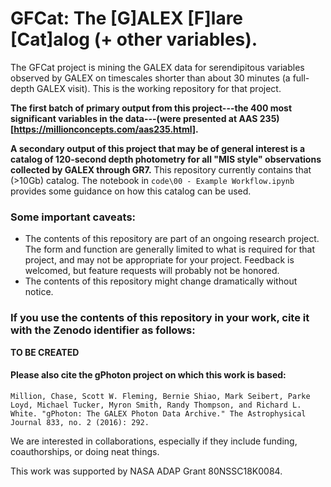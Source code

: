 # GFCat: The \[G]ALEX \[F]lare \[Cat]alog (+ other variables).
The GFCat project is mining the GALEX data for serendipitous variables observed by GALEX on timescales shorter than about 30 minutes (a full-depth GALEX visit). This is the working repository for that project.

**The first batch of primary output from this project---the 400 most significant variables in the data---(were presented at AAS 235)[https://millionconcepts.com/aas235.html].**

**A secondary output of this project that may be of general interest is a catalog of 120-second depth photometry for all "MIS style" observations collected by GALEX through GR7.** This repository currently contains that (>10Gb) catalog. The notebook in `code\00 - Example Workflow.ipynb` provides some guidance on how this catalog can be used.

### Some important caveats:
* The contents of this repository are part of an ongoing research project. The form and function are generally limited to what is required for that project, and may not be appropriate for your project. Feedback is welcomed, but feature requests will probably not be honored.
* The contents of this repository might change dramatically without notice.

### If you use the contents of this repository in your work, cite it with the Zenodo identifier as follows:
**TO BE CREATED**

#### Please also cite the gPhoton project on which this work is based:
`Million, Chase, Scott W. Fleming, Bernie Shiao, Mark Seibert, Parke Loyd, Michael Tucker, Myron Smith, Randy Thompson, and Richard L. White. "gPhoton: The GALEX Photon Data Archive." The Astrophysical Journal 833, no. 2 (2016): 292.`

We are interested in collaborations, especially if they include funding, coauthorships, or doing neat things.

This work was supported by NASA ADAP Grant 80NSSC18K0084. 